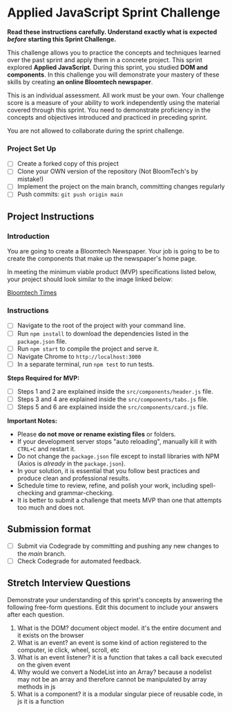 # Applied JavaScript Sprint Challenge

**Read these instructions carefully. Understand exactly what is expected _before_ starting this Sprint Challenge.**

This challenge allows you to practice the concepts and techniques learned over the past sprint and apply them in a concrete project. This sprint explored **Applied JavaScript**. During this sprint, you studied **DOM and components**. In this challenge you will demonstrate your mastery of these skills by creating **an online Bloomtech newspaper**.

This is an individual assessment. All work must be your own. Your challenge score is a measure of your ability to work independently using the material covered through this sprint. You need to demonstrate proficiency in the concepts and objectives introduced and practiced in preceding sprint.

You are not allowed to collaborate during the sprint challenge.

### Project Set Up

- [ ] Create a forked copy of this project
- [ ] Clone your OWN version of the repository (Not BloomTech's by mistake!)
- [ ] Implement the project on the main branch, committing changes regularly
- [ ] Push commits: `git push origin main`

## Project Instructions

### Introduction

You are going to create a Bloomtech Newspaper. Your job is going to be to create the components that make up the newspaper's home page.

In meeting the minimum viable product (MVP) specifications listed below, your project should look similar to the image linked below:

[Bloomtech Times](https://github.com/bloominstituteoftechnology/web-sprint-challenge-applied-javascript/blob/main/Assets/bloomtech-times.png)

### Instructions

- [ ] Navigate to the root of the project with your command line.
- [ ] Run `npm install` to download the dependencies listed in the `package.json` file.
- [ ] Run `npm start` to compile the project and serve it.
- [ ] Navigate Chrome to `http://localhost:3000`
- [ ] In a separate terminal, run `npm test` to run tests.

**Steps Required for MVP:**

- [ ] Steps 1 and 2 are explained inside the `src/components/header.js` file.
- [ ] Steps 3 and 4 are explained inside the `src/components/tabs.js` file.
- [ ] Steps 5 and 6 are explained inside the `src/components/card.js` file.

**Important Notes:**

- Please **do not move or rename existing files** or folders.
- If your development server stops "auto reloading", manually kill it with `CTRL+C` and restart it.
- Do not change the `package.json` file except to install libraries with NPM (Axios is _already_ in the `package.json`).
- In your solution, it is essential that you follow best practices and produce clean and professional results.
- Schedule time to review, refine, and polish your work, including spell-checking and grammar-checking.
- It is better to submit a challenge that meets MVP than one that attempts too much and does not.

## Submission format

- [ ] Submit via Codegrade by committing and pushing any new changes to the *main* branch.
- [ ] Check Codegrade for automated feedback.

## Stretch Interview Questions

Demonstrate your understanding of this sprint's concepts by answering the following free-form questions. Edit this document to include your answers after each question.

1. What is the DOM?
document object model. it's the entire document and it exists on the browser
2. What is an event?
an event is some kind of action registered to the computer, ie click, wheel, scroll, etc
3. What is an event listener?
it is a function that takes a call back executed on the given event
4. Why would we convert a NodeList into an Array?
because a nodelist may not be an array and therefore cannot be manipulated by array methods in js
5. What is a component?
it is a modular singular piece of reusable code, in js it is a function